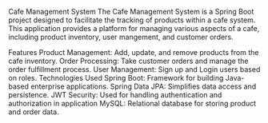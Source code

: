Cafe Management System
The Cafe Management System is a Spring Boot project designed to facilitate the tracking of products within a cafe system. This application provides a platform for managing various aspects of a cafe, including product inventory, user mangement, and customer orders.

Features
Product Management: Add, update, and remove products from the cafe inventory.
Order Processing: Take customer orders and manage the order fulfillment process.
User Management: Sign up and Login users based on roles.
Technologies Used
Spring Boot: Framework for building Java-based enterprise applications.
Spring Data JPA: Simplifies data access and persistence.
JWT Security: Used for handling authentication and authorization in application
MySQL: Relational database for storing product and order data.
